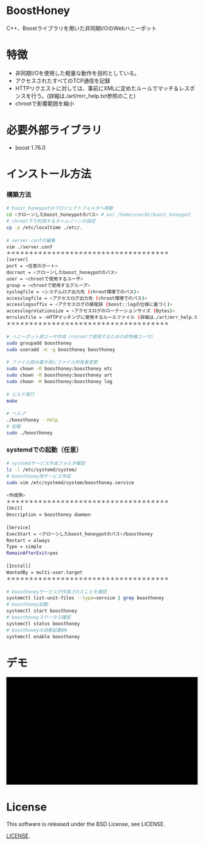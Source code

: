 # BoostHoney
C++、Boostライブラリを用いた非同期I/OのWebハニーポット

# 特徴
* 非同期I/Oを使用した軽量な動作を目的としている。
* アクセスされたすべてのTCP通信を記録
* HTTPリクエストに対しては、事前にXMLに定めたルールでマッチ＆レスポンスを行う。(詳細は./art/mrr_help.txt参照のこと)
* chrootで影響範囲を縮小

# 必要外部ライブラリ
* boost 1.76.0
 
# インストール方法
### 構築方法
```bash
# boost_honeypotのプロジェクトフォルダへ移動
cd <クローンしたboost_honeypotのパス> # ex) /home/user01/boost_honeypot
# chroot下で利用するタイムゾーンの設定
cp -p /etc/localtime ./etc/.

# server.confの編集
vim ./server.conf
＊＊＊＊＊＊＊＊＊＊＊＊＊＊＊＊＊＊＊＊＊＊＊＊＊＊＊＊＊＊＊＊＊＊＊＊
[server]
port = <任意のポート>
docroot = <クローンしたboost_honeypotのパス>
user = <chrootで使用するユーザ>
group = <chrootで使用するグループ>
syslogfile = <システムログ出力先 (chroot環境でのパス)>
accesslogfile = <アクセスログ出力先 (chroot環境でのパス)>
accesslogsuffix = <アクセスログの接尾辞 (boost::logの仕様に基づく)>
accesslogrotationsize = <アクセスログのローテーションサイズ (Bytes)>
mrrulesfile = <HTTPマッチングに使用するルールファイル (詳細は./art/mrr_help.txt参照のこと)>
＊＊＊＊＊＊＊＊＊＊＊＊＊＊＊＊＊＊＊＊＊＊＊＊＊＊＊＊＊＊＊＊＊＊＊＊

# ハニーポット用ユーザ作成 (chrootで使用するための非特権ユーザ)
sudo groupadd boosthoney
sudo useradd -m -g boosthoney boosthoney

# ファイル読み書き用にファイル所有者変更
sudo chown -R boosthoney:boosthoney etc
sudo chown -R boosthoney:boosthoney art
sudo chown -R boosthoney:boosthoney log

# ビルド実行
make

# ヘルプ
./boosthoney --help
# 起動
sudo ./boosthoney
```
### systemdでの起動（任意）
```bash
# systemdサービス作成フォルダ確認
ls -l /etc/systemd/system/
# boosthoney用サービス作成
sudo vim /etc/systemd/system/boosthoney.service

<作成例>
＊＊＊＊＊＊＊＊＊＊＊＊＊＊＊＊＊＊＊＊＊＊＊＊＊＊＊＊＊＊＊＊＊＊＊＊
[Unit]
Description = boosthoney daemon

[Service]
ExecStart = <クローンしたboost_honeypotのパス>/boosthoney
Restart = always
Type = simple
RemainAfterExit=yes

[Install]
WantedBy = multi-user.target
＊＊＊＊＊＊＊＊＊＊＊＊＊＊＊＊＊＊＊＊＊＊＊＊＊＊＊＊＊＊＊＊＊＊＊＊

# boosthoneyサービスが作成されたことを確認
systemctl list-unit-files --type=service | grep boosthoney
# boosthoney起動
systemctl start boosthoney
# boosthoneyステータス確認
systemctl status boosthoney
# boosthoneyの自動起動ON
systemctl enable boosthoney
```

# デモ
![DEMO](./demo.gif)

# License
This software is released under the BSD License, see LICENSE.

[LICENSE](./LICENSE).
